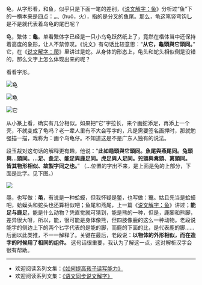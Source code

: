 龟，从字形看，和鱼，似乎只是下面一笔的差别，《[说文解字：鱼](http://www.jianshu.com/p/00d7aa8f4646)》分析过“鱼”下的一横本来是四点：灬（huǒ，火），指的是分叉的鱼尾。那么，龟这笔竖弯钩**乚**是不是就代表着乌龟的尾巴呢？

龟，繁体：**龜**。单看繁体字已经是一只小乌龟跃然纸上了，竟然在楷体当中还保持着高度的象形，让人不禁惊叹。《说文》有句话比较意思：“**从它，龜頭與它頭同。**” 它，在《[说文解字：爬](http://www.jianshu.com/p/166921a13c24)》里讲过是蛇。从身体的形态上，龟头和蛇头相似倒是没错的，那么文字上怎么体现出来的呢？

看看字形。

![龟](http://upload-images.jianshu.io/upload_images/275449-53cb7e2ad86110be.png?imageMogr2/auto-orient/strip%7CimageView2/2/w/1240)

![龟](http://upload-images.jianshu.io/upload_images/275449-fc4deaa4c83d2ee8.png?imageMogr2/auto-orient/strip%7CimageView2/2/w/1240)

![它](http://upload-images.jianshu.io/upload_images/275449-0cd129977bf5500d.png?imageMogr2/auto-orient/strip%7CimageView2/2/w/1240)

从小篆上看，确实有几分相似。如果把“它”字拉长，来个画蛇添足，再添上一个壳，不就变成了龟吗？老一辈人里有不大会写字的，凡是需要签名画押时，那就勉强描一描，戏称为：画个乌龟仔。不知道这是不是广东人独有的说法。

段玉裁对这句话的解释更有趣，他说：“**此如黽頭與它頭同。魚尾與燕尾同。兔頭與…頭同。…足、彘足、能足與鹿足同。虎足與人足同。兕頭與禽頭、离頭同。皆其物形相似、故製字同之也。**” （…位置的字出不来，是上面是兔的上部分，下面是比字。见下图。）

![](http://upload-images.jianshu.io/upload_images/275449-4275d4d089512216.gif?imageMogr2/auto-orient/strip)


黽，也写做：**黾**，有说是一种蛤蟆，但我怀疑是鳖，也写做：鼈。姑且先当是蛤蟆吧，蛤蟆头和蛇头也还算相似吧；鱼尾和燕尾，上一篇《[说文解字：鱼](http://www.jianshu.com/p/00d7aa8f4646)》讲过；**能足与鹿足**，能是什么动物？凭直觉就可猜到，能是熊的一种，但是，鹿脚和熊脚，差异很大呀，所以，能，很可能是身体像熊，但四肢像鹿的这么一种动物。老段说能字的侧边上下的两个匕字代表的是能的脚，而鹿的下面的比，是代表鹿的脚……后面以此类推，不一一解释了。关键在最后，老段说：**以物体的外形相似，而在造字的时候用了相同的组件。** 这句话很重要，我认为了解这一点，这对解析汉字会很有帮助。

----
* 欢迎阅读系列文集：[《如何提高孩子读写能力》](http://www.jianshu.com/nb/8869173)
* 欢迎阅读系列文集：[《语文同步说文解字》](http://www.jianshu.com/notebooks/6718880/latest)
